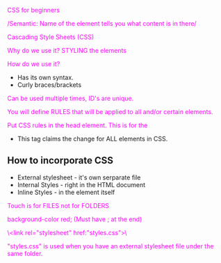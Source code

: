 
CSS for beginners

/Semantic: Name of the element tells you what content is in there/


Cascading Style Sheets (CSS)

Why do we use it? STYLING the elements

How do we use it? 
* Has its own syntax.
* Curly braces/brackets

Can be used multiple times, ID's are unique.

You will define RULES that will be applied to all and/or certain elements.



Put CSS rules in the head element. This is for the 

* This tag claims the change for ALL elements in CSS.

## How to incorporate CSS
* External stylesheet - it's own serparate file
* Internal Styles - right in the HTML document
* Inline Styles - in the element itself

Touch is for FILES not for FOLDERS

background-color red; (Must have ; at the end)

\\<link rel="stylesheet" href:"styles.css">\\

"styles.css" is used when you have an external stylesheet file under the same folder.

<style>
    p {color: magenta}
<style>

CSS is a language for specifying how documents are presented to users — how they are styled, laid out, etc.

Inline rule will be 

p [ color; mauve;] element selector
.new {color; SpringGreen;} Class Selector
sitemap Id Selector
*[color: DimGrey;] Universal Selector

What is a variable?
/* What is a variable? a container for data
4 ways to declare a variable.
- let
const
var
(nothing) <-- no> */



CSS is short for Cascading Style Sheet

CSS helps you control how HTML elements look in your browser.


CSS can be used for changing color and size of text and even create layouts. CSS uses braces that help to identify which value is being specified for things like *Color*, *font-size*, and *size units* 

All technology languages like HTML, CSS, and Javascript all use documents called specifications.

There are three ways of inserting a style sheet: 
External CSS
Internal CSS
Inline CSS

External sheets are defined within the <link> element, inside the <head>

An inline style may be used to apply a unique style for a single element.

An internal style sheet may be used if one single HTML page has a unique style.
The internal style is defined inside the <style> element, inside the head section.

color	Specifies the text color. Look at CSS Color Values for a complete list of possible color values.	
initial	Sets this property to its default value. 
inherit	Inherits this property from its parent element. 

Answer
The purpose of CSS is...
For changing color and size of text and even create layouts

What are the three ways to insert CSS into your project?
External CSS
Internal CSS
Inline CSS

Write an example of a CSS rule that would give all <p> elements red text.

p {color: magenta;}